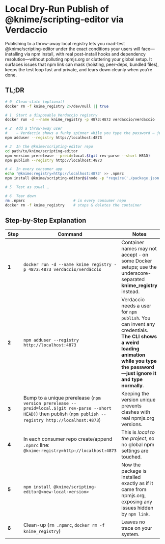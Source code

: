 # Local Dry-Run Publish of @knime/scripting-editor via Verdaccio

Publishing to a throw-away local registry lets you road-test @knime/scripting-editor under the exact conditions your users will face—installing via npm install, with real post-install hooks and dependency resolution—without polluting npmjs.org or cluttering your global setup. It surfaces issues that npm link can mask (hoisting, peer-deps, bundled files), keeps the test loop fast and private, and tears down cleanly when you’re done.

## TL;DR

```bash
# 0  Clean-slate (optional)
docker rm -f knime_registry 2>/dev/null || true

# 1  Start a disposable Verdaccio registry
docker run -d --name knime_registry -p 4873:4873 verdaccio/verdaccio

# 2  Add a throw-away user
#    ⇢ Verdaccio shows a funky spinner while you type the password – just ignore it and keep typing.
npm adduser --registry http://localhost:4873

# 3  In the @knime/scripting-editor repo
cd path/to/knime/scripting-editor
npm version prerelease --preid=local.$(git rev-parse --short HEAD)
npm publish --registry http://localhost:4873

# 4  In every consumer app
echo '@knime:registry=http://localhost:4873' >> .npmrc
npm install @knime/scripting-editor@$(node -p "require('./package.json').version")

# 5  Test as usual …

# 6  Tear down
rm .npmrc                      # in every consumer repo
docker rm -f knime_registry    # stops & deletes the container
```

## Step-by-Step Explanation

| Step  | Command                                                                                                                                                          | Notes                                                                                                                                                                               |
| ----- | ---------------------------------------------------------------------------------------------------------------------------------------------------------------- | ----------------------------------------------------------------------------------------------------------------------------------------------------------------------------------- |
| **1** | `docker run -d --name knime_registry -p 4873:4873 verdaccio/verdaccio`                                                                                           | Container names may not accept `-` on some Docker setups; use the underscore-separated **knime\_registry** instead.                                                                 |
| **2** | `npm adduser --registry http://localhost:4873`                                                                                                                   | Verdaccio needs a user for `npm publish`. You can invent any credentials. **The CLI shows a weird loading animation while you type the password—just ignore it and type normally.** |
| **3** | Bump to a unique prerelease (`npm version prerelease --preid=local.$(git rev-parse --short HEAD)`) then publish (`npm publish --registry http://localhost:4873`) | Keeping the version unique prevents clashes with real npmjs.org versions.                                                                                                           |
| **4** | In each consumer repo create/append `.npmrc` line: `@knime:registry=http://localhost:4873`                                                                       | This is *local to the project*, so no global npm settings are touched.                                                                                                              |
| **5** | `npm install @knime/scripting-editor@<new-local-version>`                                                                                                        | Now the package is installed exactly as if it came from npmjs.org, exposing any issues hidden by `npm link`.                                                                        |
| **6** | Clean-up (`rm .npmrc`, `docker rm -f knime_registry`)                                                                                                            | Leaves no trace on your system.                                                                                                                                                     |
